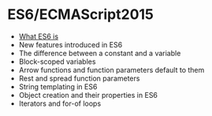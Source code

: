 # ES6/ECMAScript2015

- [What ES6 is](https://www.w3schools.com/js/js_es6.asp)
- New features introduced in ES6
- The difference between a constant and a variable
- Block-scoped variables
- Arrow functions and function parameters default to them
- Rest and spread function parameters
- String templating in ES6
- Object creation and their properties in ES6
- Iterators and for-of loops